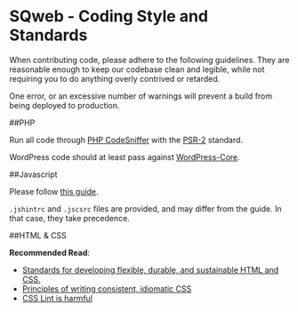 SQweb - Coding Style and Standards
===

When contributing code, please adhere to the following guidelines. They are reasonable enough to keep our codebase clean and legible, while not requiring you to do anything overly contrived or retarded.

One error, or an excessive number of warnings will prevent a build from being deployed to production.

##PHP

Run all code through [PHP CodeSniffer](https://github.com/squizlabs/PHP_CodeSniffer) with the [PSR-2](http://www.php-fig.org/psr/psr-2/) standard.

WordPress code should at least pass against [WordPress-Core](https://github.com/WordPress-Coding-Standards/WordPress-Coding-Standards).

##Javascript

Please follow [this guide](https://github.com/airbnb/javascript/tree/master/es5).

`.jshintrc` and `.jscsrc` files are provided, and may differ from the guide. In that case, they take precedence.

##HTML & CSS

**Recommended Read**:

- [Standards for developing flexible, durable, and sustainable HTML and CSS.](http://codeguide.co)
- [Principles of writing consistent, idiomatic CSS](https://github.com/necolas/idiomatic-css)
- [CSS Lint is harmful](https://2002-2012.mattwilcox.net/archive/entry/id/1054/)